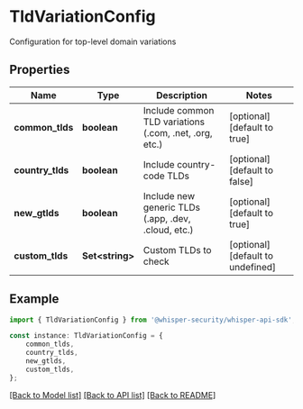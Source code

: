# TldVariationConfig

Configuration for top-level domain variations

## Properties

Name | Type | Description | Notes
------------ | ------------- | ------------- | -------------
**common_tlds** | **boolean** | Include common TLD variations (.com, .net, .org, etc.) | [optional] [default to true]
**country_tlds** | **boolean** | Include country-code TLDs | [optional] [default to false]
**new_gtlds** | **boolean** | Include new generic TLDs (.app, .dev, .cloud, etc.) | [optional] [default to true]
**custom_tlds** | **Set&lt;string&gt;** | Custom TLDs to check | [optional] [default to undefined]

## Example

```typescript
import { TldVariationConfig } from '@whisper-security/whisper-api-sdk';

const instance: TldVariationConfig = {
    common_tlds,
    country_tlds,
    new_gtlds,
    custom_tlds,
};
```

[[Back to Model list]](../README.md#documentation-for-models) [[Back to API list]](../README.md#documentation-for-api-endpoints) [[Back to README]](../README.md)
